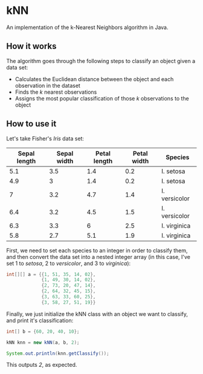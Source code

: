 # kNN

An implementation of the k-Nearest Neighbors algorithm in Java.

## How it works

The algorithm goes through the following steps to classify an object given a data set:

* Calculates the Euclidean distance between the object and each observation in the dataset
* Finds the *k* nearest observations
* Assigns the most popular classification of those *k* observations to the object

## How to use it

Let's take Fisher's *Iris* data set:

| Sepal length | Sepal width | Petal length | Petal width | Species       | 
|--------------|-------------|--------------|-------------|---------------| 
| 5.1          | 3.5         | 1.4          | 0.2         | I. setosa     | 
| 4.9          | 3           | 1.4          | 0.2         | I. setosa     | 
| 7            | 3.2         | 4.7          | 1.4         | I. versicolor | 
| 6.4          | 3.2         | 4.5          | 1.5         | I. versicolor | 
| 6.3          | 3.3         | 6            | 2.5         | I. virginica  | 
| 5.8          | 2.7         | 5.1          | 1.9         | I. virginica  | 

First, we need to set each species to an integer in order to classify them, and then convert the data set into a nested integer array (in this case, I've set 1 to *setosa*, 2 to *versicolor*, and 3 to *virginica*):
```Java
int[][] a = {{1, 51, 35, 14, 02},
			 {1, 49, 30, 14, 02},
			 {2, 73, 20, 47, 14},
			 {2, 64, 32, 45, 15},
			 {3, 63, 33, 60, 25},
			 {3, 58, 27, 51, 19}}
```

Finally, we just initialize the kNN class with an object we want to classify, and print it's classification:

```Java
int[] b = {60, 20, 40, 10};

kNN knn = new kNN(a, b, 2);

System.out.println(knn.getClassify());
```

This outputs *2*, as expected.
